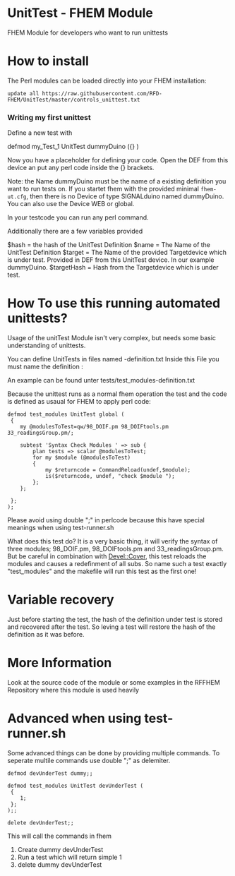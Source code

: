 UnitTest - FHEM Module
======


FHEM Module for developers who want to run unittests



How to install
======
The Perl modules can be loaded directly into your FHEM installation:

```update all https://raw.githubusercontent.com/RFD-FHEM/UnitTest/master/controls_unittest.txt```


### Writing my first unittest ### 
Define a new test with

defmod my_Test_1 UnitTest dummyDuino ({} ) 

Now you have a placeholder for defining your code.
Open the DEF from this device an put any perl code inside the {} brackets.

Note: the Name dummyDuino must be the name of a existing definition you want to run tests on. If you startet fhem with the provided minimal `fhem-ut.cfg`, then there is no Device of type SIGNALduino named dummyDuino. You can also use the Device WEB or global.

In your testcode you can run any perl command.

Additionally there are a few variables provided 

$hash = the hash of the UnitTest Definition
$name = The Name of the UnitTest Definition
$target = The Name of the provided Targetdevice which is under test. Provided in DEF from this UnitTest device. In our example dummyDuino.
$targetHash = Hash from the Targetdevice which is under test.


How To use this running automated unittests?
=====

Usage of the unitTest Module isn't very complex, but needs some basic understanding of unittests.

You can define UnitTests in files named <NameOfTest>-definition.txt
Inside this File you must name the definition <nameOfTest>:

An example can be found unter tests/test_modules-definition.txt

Because the unittest runs as a normal fhem operation the test and the code is defined as usaual for FHEM to apply perl code:

```
defmod test_modules UnitTest global (
 {
	my @modulesToTest=qw/98_DOIF.pm 98_DOIFtools.pm 33_readingsGroup.pm/; 
	
 	subtest 'Syntax Check Modules ' => sub {
		plan tests => scalar @modulesToTest;
		for my $module (@modulesToTest)
		{
			my $returncode = CommandReload(undef,$module);
			is($returncode, undef, "check $module ");
		};
	}; 

 };
);
```

Please avoid using double ";" in perlcode because this have special meanings when using test-runner.sh


What does this test do?
It is a very basic thing, it will verify the syntax of three modules; 98_DOIF.pm, 98_DOIFtools.pm and 33_readingsGroup.pm.
But be careful in combination with [Devel::Cover](https://metacpan.org/pod/Devel::Cover#Redefined-subroutines "Meta::cpan"), this test reloads the modules and causes a redefinment of all subs. So name such a test exactly "test_modules" and the makefile will run this test as the first one!

Variable recovery
=====
Just before starting the test, the hash of the definition under test is stored and recovered after the test.
So leving a test will restore the hash of the definition as it was before.

More Information
=====
Look at the source code of the module or some examples in the RFFHEM Repository where this module is used heavily

Advanced when using test-runner.sh
=====

Some advanced things can be done by providing multiple commands.
To seperate multile commands use double ";" as delemiter.

```
defmod devUnderTest dummy;;

defmod test_modules UnitTest devUnderTest (
 {
	1;
 };
);;

delete devUnderTest;;
```

This will call the commands in fhem
1. Create dummy devUnderTest
2. Run a test which will return simple 1
3. delete dummy devUnderTest
